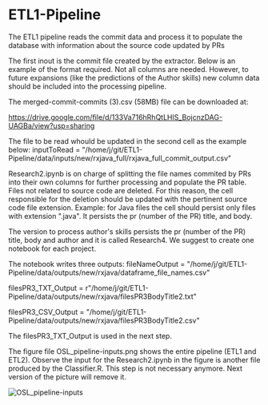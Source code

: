 # ETL1-Pipeline

The ETL1 pipeline reads the commit data and process it to populate the database with information about the source code updated by PRs

The first inout is the commit file created by the extractor. Below is an example of the format required. Not all columns are needed. However, to future expansions (like the predictions of the Author skills) new column data should be included into the processing pipeline.

The merged-commit-commits (3).csv (58MB) file can be downloaded at:

https://drive.google.com/file/d/133Va716hRhQtLHlS_BojcnzDAG-UAGBa/view?usp=sharing

The file to be read whould be updated in the second cell as the example below:
inputToRead = "/home/j/git/ETL1-Pipeline/data/inputs/new/rxjava_full/rxjava_full_commit_output.csv"

Research2.ipynb is on charge of splitting the file names commited by PRs into their own columns for further processing and populate the PR table. Files  not related to source code are deleted. For this reason, the cell responsible for the deletion should be updated with the pertinent source code file extension. Example: for Java files the cell should persist only files with extension ".java". It persists the pr (number of the PR) title, and body.

The version to process author's skills persists the pr (number of the PR) title, body and author and it is called Research4. We suggest to create one notebook for each project.

The notebook writes three outputs:
fileNameOutput = "/home/j/git/ETL1-Pipeline/data/outputs/new/rxjava/dataframe_file_names.csv"

filesPR3_TXT_Output = r"/home/j/git/ETL1-Pipeline/data/outputs/new/rxjava/filesPR3BodyTitle2.txt"

filesPR3_CSV_Output = "/home/j/git/ETL1-Pipeline/data/outputs/new/rxjava/filesPR3BodyTitle2.csv"

The filesPR3_TXT_Output is used in the next step.

The figure file OSL_pipeline-inputs.png shows the entire pipeline (ETL1 and ETL2). Observe the input for the Research2.ipynb in the figure is another file produced by the Classifier.R. This step is not necessary anymore. Next version of the picture will remove it.

![OSL_pipeline-inputs](https://user-images.githubusercontent.com/34105280/212744629-529b7dc9-6a4e-4869-a7e5-2c2b51affdc8.png)
